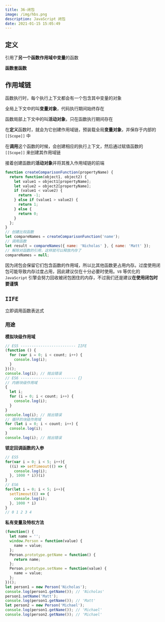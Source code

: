 ```yaml
---
title: 36-闭包
image: /img/hbs.png
description: JavaScript 闭包
date: 2021-01-15 15:05:49
---
```



## 定义

引用了**另一个函数作用域中变量**的函数

**函数套函数**

## 作用域链

函数执行时，每个执行上下文都会有一个包含其中变量的对象

全局上下文中的叫**变量对象**，代码执行期间始终存在

函数局部上下文中的叫**活动对象**，只在函数执行期间存在

在**定义**函数时，就会为它创建作用域链，预装载全局**变量对象**，并保存于内部的 `[[Scope]]` 中

在**调用**这个函数的时候，会创建相应的执行上下文，然后通过赋值函数的 `[[Scope]]` 来创建其作用域链

接着创建函数的**活动对象**并将其推入作用域链的前端

```js
function createComparisonFunction(propertyName) {
  return function(object1, object2) {
    let value1 = object1[propertyName];
    let value2 = object2[propertyName];
    if (value1 < value2) {
      return -1;
    } else if (value1 > value2) {
      return 1;
    } else {
      return 0;
    }
  };
} 
// 创建比较函数
let compareNames = createComparisonFunction('name');
// 调用函数
let result = compareNames({ name: 'Nicholas' }, { name: 'Matt' });
// 解除对函数的引用，这样就可以释放内存了
compareNames = null; 
```

因为闭包会保留它们包含函数的作用域，所以比其他函数更占用内存。过度使用闭包可能导致内存过度占用，因此建议仅在十分必要时使用。`V8` 等优化的 `JavaScript` 引擎会努力回收被闭包困住的内存，不过我们还是建议**在使用闭包时要谨慎**

## `IIFE`

立即调用函数表达式

### 用途

**模拟块级作用域**

```js
// ES5 ------------------------- IIFE
(function () {
  for (var i = 0; i < count; i++) {
    console.log(i);
  }
})();
console.log(i); // 抛出错误
// ES6 ------------------------- {}
// 内嵌块级作用域
{
  let i;
  for (i = 0; i < count; i++) {
    console.log(i);
  }
}
console.log(i); // 抛出错误
// 循环的块级作用域
for (let i = 0; i < count; i++) {
  console.log(i);
}
console.log(i); // 抛出错误
```

**锁定回调函数的入参**

```js
// ES5
for(var i = 0; i < 5; i++){
  ((i) => setTimeout(() => {
    console.log(i);
  }, 1000 * i))(i)
}
// ES6
for(let i = 0; i < 5; i++){
  setTimeout(() => {
    console.log(i);
  }, 1000 * i)
}
// 0 1 2 3 4
```

**私有变量及特权方法**

```js
(function() {
  let name = '';
  window.Person = function(value) {
    name = value;
  };
  Person.prototype.getName = function() {
    return name;
  };
  Person.prototype.setName = function(value) {
    name = value;
  };
})();
let person1 = new Person('Nicholas');
console.log(person1.getName()); // 'Nicholas'
person1.setName('Matt');
console.log(person1.getName()); // 'Matt'
let person2 = new Person('Michael');
console.log(person1.getName()); // 'Michael'
console.log(person2.getName()); // 'Michael' 
```